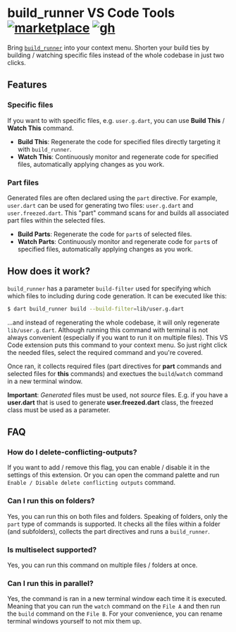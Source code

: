# build_runner VS Code Tools [![marketplace][version-img]][marketplace-url] [![gh][github-img]][github]

Bring [`build_runner`](https://pub.dev/packages/build_runner) into your context menu. Shorten your build ties by building / watching specific files instead of the whole codebase in just two clicks.

## Features

### Specific files

If you want to with specific files, e.g. `user.g.dart`, you can use **Build This** / **Watch This** command.

- **Build This**: Regenerate the code for specified files directly targeting it with `build_runner`.
- **Watch This**: Continuously monitor and regenerate code for specified files, automatically applying changes as you work.

### Part files

Generated files are often declared using the `part` directive. For example, `user.dart` can be used for generating two files: `user.g.dart` and `user.freezed.dart`. This "part" command scans for and builds all associated part files within the selected files.

- **Build Parts**: Regenerate the code for `part`s of selected files.
- **Watch Parts**: Continuously monitor and regenerate code for `part`s of specified files, automatically applying changes as you work.

## How does it work?

`build_runner` has a parameter `build-filter` used for specifying which which files to including during code generation. It can be executed like this:

```bash
$ dart build_runner build --build-filter=lib/user.g.dart
```

...and instead of regenerating the whole codebase, it will only regenerate `lib/user.g.dart`. Although running this command with terminal is not always convenient (especially if you want to run it on multiple files). This VS Code extension puts this command to your context menu. So just right click the needed files, select the required command and you're covered.

Once ran, it collects required files (part directives for **part** commands and selected files for **this** commands) and exectues the `build`/`watch` command in a new terminal window.

**Important**: *Generated* files must be used, not *source* files. E.g. if you have a **user.dart** that is used to generate **user.freezed.dart** class, the freezed class must be used as a parameter.

## FAQ

### How do I delete-conflicting-outputs?

If you want to add / remove this flag, you can enable / disable it in the settings of this extension. Or you can open the command palette and run `Enable / Disable delete conflicting outputs` command.

### Can I run this on folders?

Yes, you can run this on both files and folders. Speaking of folders, only the `part` type of commands is supported. It checks all the files within a folder (and subfolders), collects the part directives and runs a `build_runner`.

### Is multiselect supported?

Yes, you can run this command on multiple files / folders at once.

### Can I run this in parallel?

Yes, the command is ran in a new terminal window each time it is executed. Meaning that you can run the `watch` command on the `File A` and then run the `build` command on the `File B`. For your convenience, you can rename terminal windows yourself to not mix them up.

<!-- References -->

[github]: https://github.com/nivisi/vscode-dart-build-runner-tools
[github-img]: https://img.shields.io/badge/GitHub-Source%20Code-181717?logo=github
[version-img]: https://img.shields.io/badge/marketplace-v1.0.0-007ACC?logo=visualstudiocode
[marketplace-url]: https://marketplace.visualstudio.com/items?itemName=nivisi.dart-build-runner-tools
